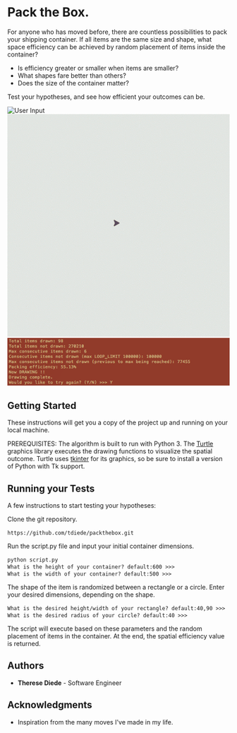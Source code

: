 # Pack the Box.

For anyone who has moved before, there are countless possibilities to pack your shipping container. If all items are the same size and shape, what space efficiency can be achieved by random placement of items inside the container?

* Is efficiency greater or smaller when items are smaller?
* What shapes fare better than others?
* Does the size of the container matter?

Test your hypotheses, and see how efficient your outcomes can be.

![User Input](/x_documentation/user-input.gif)
![Defaults](/x_documentation/defaults-4frames.gif)
![Default Results](/x_documentation/default-results-one.png)


## Getting Started

These instructions will get you a copy of the project up and running on your local machine.

PREREQUISITES: The algorithm is built to run with Python 3. The [Turtle](https://docs.python.org/3.0/library/turtle.html) graphics library executes the drawing functions to visualize the spatial outcome. Turtle uses [tkinter](https://docs.python.org/3/library/tkinter.html#module-tkinter) for its graphics, so be sure to install a version of Python with Tk support.

## Running your Tests

A few instructions to start testing your hypotheses:

Clone the git repository.

```
https://github.com/tdiede/packthebox.git
```

Run the script.py file and input your initial container dimensions.


```
python script.py
What is the height of your container? default:600 >>>
What is the width of your container? default:500 >>>
```

The shape of the item is randomized between a rectangle or a circle.
Enter your desired dimensions, depending on the shape.

```
What is the desired height/width of your rectangle? default:40,90 >>>
What is the desired radius of your circle? default:40 >>>
```

The script will execute based on these parameters and the random placement of items in the container.
At the end, the spatial efficiency value is returned.

## Authors

* **Therese Diede** - Software Engineer

## Acknowledgments

* Inspiration from the many moves I've made in my life.
